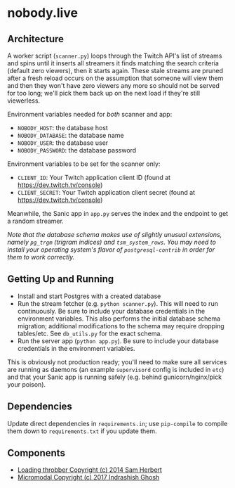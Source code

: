 # nobody.live

## Architecture

A worker script (`scanner.py`) loops through the Twitch API's list of streams and spins until it inserts all streamers it finds matching the search criteria (default zero viewers), then it starts again. These stale streams are pruned after a fresh reload occurs on the assumption that someone will view them and then they won't have zero viewers any more so should not be served for too long; we'll pick them back up on the next load if they're still viewerless.

Environment variables needed for _both_ scanner and app:

* `NOBODY_HOST`: the database host
* `NOBODY_DATABASE`: the database name
* `NOBODY_USER`: the database user
* `NOBODY_PASSWORD`: the database password

Environment variables to be set for the scanner only:

* `CLIENT_ID`: Your Twitch application client ID (found at https://dev.twitch.tv/console)
* `CLIENT_SECRET`: Your Twitch application client secret (found at https://dev.twitch.tv/console)

Meanwhile, the Sanic app in `app.py` serves the index and the endpoint to get a random streamer.

*Note that the database schema makes use of slightly unusual extensions, namely `pg_trgm` (trigram indices) and `tsm_system_rows`. You may need to install your operating system's flavor of `postgresql-contrib` in order for them to work correctly.*

## Getting Up and Running

* Install and start Postgres with a created database
* Run the stream fetcher (e.g. `python scanner.py`). This will need to run continuously. Be sure to include your database credentials in the environment variables. This also performs the initial database schema migration; additional modifications to the schema may require dropping tables/etc. See `db_utils.py` for the exact schema.
* Run the server app (`python app.py`). Be sure to include your database credentials in the environment variables.

This is obviously not production ready; you'll need to make sure all services are running as daemons (an example `supervisord` config is included in `etc`) and that your Sanic app is running safely (e.g. behind gunicorn/nginx/pick your poison).

## Dependencies

Update direct dependencies in `requirements.in`; use `pip-compile` to compile them down to `requirements.txt` if you update them.

## Components

* [Loading throbber Copyright (c) 2014 Sam Herbert](https://github.com/SamHerbert/SVG-Loaders)
* [Micromodal Copyright (c) 2017 Indrashish Ghosh](https://github.com/Ghosh/micromodal)
